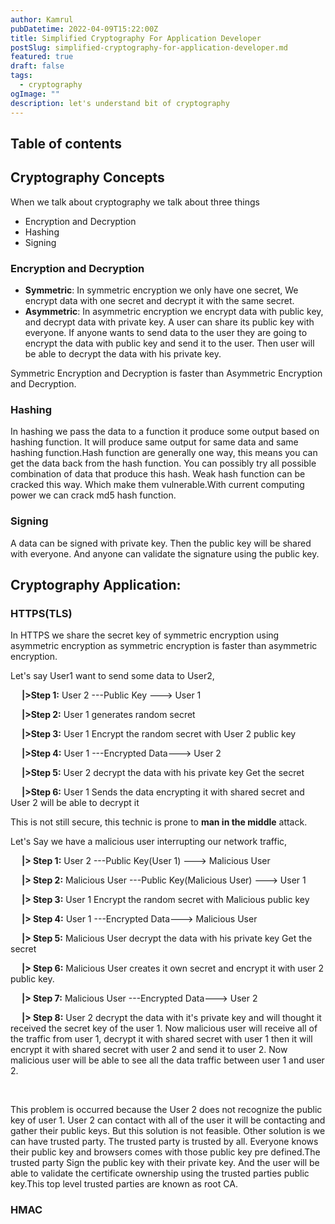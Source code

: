 ```yaml
---
author: Kamrul
pubDatetime: 2022-04-09T15:22:00Z
title: Simplified Cryptography For Application Developer
postSlug: simplified-cryptography-for-application-developer.md
featured: true
draft: false
tags:
  - cryptography
ogImage: ""
description: let's understand bit of cryptography
---
```


## Table of contents

## Cryptography Concepts

When we talk about cryptography we talk about three things

- Encryption and Decryption
- Hashing
- Signing

### Encryption and Decryption

- **Symmetric**: In symmetric encryption we only have one secret, We encrypt data with one secret and decrypt it with the same secret.
- **Asymmetric**: In asymmetric encryption we encrypt data with public key, and decrypt data with private key. A user can share its public key with everyone. If anyone wants to send data to the user they are going to encrypt the data with public key and send it to the user. Then user will be able to decrypt the data with his private key.

Symmetric Encryption and Decryption is faster than Asymmetric Encryption and Decryption.

### Hashing

In hashing we pass the data to a function it produce some output based on hashing function. It will produce same output for same data and same hashing function.Hash function are generally one way, this means you can get the data back from the hash function. You can possibly try all possible combination of data that produce this hash. Weak hash function can be cracked this way. Which make them vulnerable.With current computing power we can crack md5 hash function.

### Signing

A data can be signed with private key. Then the public key will be shared with everyone. And anyone can validate the signature using the public key.

## Cryptography Application:

### HTTPS(TLS)

In HTTPS we share the secret key of symmetric encryption using asymmetric encryption as symmetric encryption is faster than asymmetric encryption.

Let's say User1 want to send some data to User2,

&emsp; **|>Step 1:** User 2 ---Public Key ---> User 1

&emsp; **|>Step 2:** User 1 generates random secret

&emsp; **|>Step 3:** User 1 Encrypt the random secret with User 2 public key

&emsp; **|>Step 4:** User 1 ---Encrypted Data---> User 2

&emsp; **|>Step 5:** User 2 decrypt the data with his private key Get the secret

&emsp; **|>Step 6:** User 1 Sends the data encrypting it with shared secret and User 2 will be able to decrypt it

This is not still secure, this technic is prone to **man in the middle** attack.

Let's Say we have a malicious user interrupting our network traffic,

&emsp; **|> Step 1:** User 2 ---Public Key(User 1) ---> Malicious User

&emsp; **|> Step 2:** Malicious User ---Public Key(Malicious User) ---> User 1

&emsp; **|> Step 3:** User 1 Encrypt the random secret with Malicious public key

&emsp; **|> Step 4:** User 1 ---Encrypted Data---> Malicious User

&emsp; **|> Step 5:** Malicious User decrypt the data with his private key Get the secret

&emsp; **|> Step 6:** Malicious User creates it own secret and encrypt it with user 2 public key.

&emsp; **|> Step 7:** Malicious User ---Encrypted Data---> User 2

&emsp; **|> Step 8:** User 2 decrypt the data with it's private key and will thought it received the secret key of the user 1. Now malicious user will receive all of the traffic from user 1, decrypt it with shared secret with user 1 then it will encrypt it with shared secret with user 2 and send it to user 2. Now malicious user will be able to see all the data traffic between user 1 and user 2.

<br>

This problem is occurred because the User 2 does not recognize the public key of user 1. User 2 can contact with all of the user it will be contacting and gather their public keys. But this solution is not feasible. Other solution is we can have trusted party. The trusted party is trusted by all. Everyone knows their public key and browsers comes with those public key pre defined.The trusted party Sign the public key with their private key. And the user will be able to validate the certificate ownership using the trusted parties public key.This top level trusted parties are known as root CA.

### HMAC
